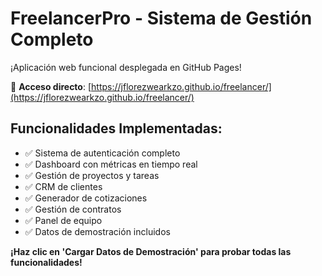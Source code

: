 # FreelancerPro - Sistema de Gestión Completo

¡Aplicación web funcional desplegada en GitHub Pages!

🚀 **Acceso directo**: [https://jflorezwearkzo.github.io/freelancer/](https://jflorezwearkzo.github.io/freelancer/)

## Funcionalidades Implementadas:
- ✅ Sistema de autenticación completo
- ✅ Dashboard con métricas en tiempo real  
- ✅ Gestión de proyectos y tareas
- ✅ CRM de clientes
- ✅ Generador de cotizaciones
- ✅ Gestión de contratos
- ✅ Panel de equipo
- ✅ Datos de demostración incluidos

**¡Haz clic en 'Cargar Datos de Demostración' para probar todas las funcionalidades!**
